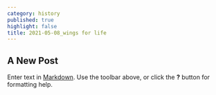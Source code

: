 ```yaml
---
category: history
published: true
highlight: false
title: 2021-05-08_wings for life
---
```

## A New Post

Enter text in [Markdown](http://daringfireball.net/projects/markdown/). Use the toolbar above, or click the **?** button for formatting help.
